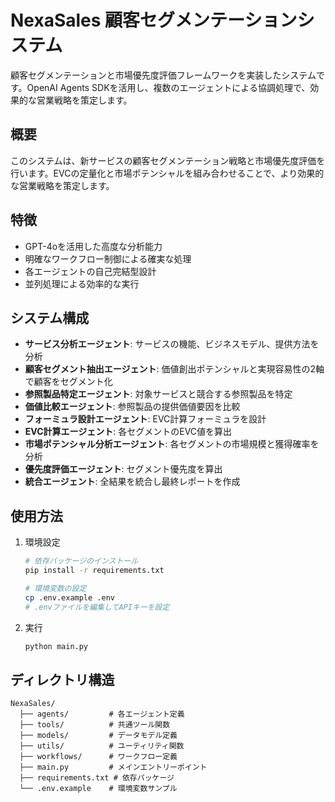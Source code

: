 # NexaSales 顧客セグメンテーションシステム

顧客セグメンテーションと市場優先度評価フレームワークを実装したシステムです。OpenAI Agents SDKを活用し、複数のエージェントによる協調処理で、効果的な営業戦略を策定します。

## 概要

このシステムは、新サービスの顧客セグメンテーション戦略と市場優先度評価を行います。EVCの定量化と市場ポテンシャルを組み合わせることで、より効果的な営業戦略を策定します。

## 特徴

- GPT-4oを活用した高度な分析能力
- 明確なワークフロー制御による確実な処理
- 各エージェントの自己完結型設計
- 並列処理による効率的な実行

## システム構成

- **サービス分析エージェント**: サービスの機能、ビジネスモデル、提供方法を分析
- **顧客セグメント抽出エージェント**: 価値創出ポテンシャルと実現容易性の2軸で顧客をセグメント化
- **参照製品特定エージェント**: 対象サービスと競合する参照製品を特定
- **価値比較エージェント**: 参照製品の提供価値要因を比較
- **フォーミュラ設計エージェント**: EVC計算フォーミュラを設計
- **EVC計算エージェント**: 各セグメントのEVC値を算出
- **市場ポテンシャル分析エージェント**: 各セグメントの市場規模と獲得確率を分析
- **優先度評価エージェント**: セグメント優先度を算出
- **統合エージェント**: 全結果を統合し最終レポートを作成

## 使用方法

1. 環境設定
   ```bash
   # 依存パッケージのインストール
   pip install -r requirements.txt
   
   # 環境変数の設定
   cp .env.example .env
   # .envファイルを編集してAPIキーを設定
   ```

2. 実行
   ```bash
   python main.py
   ```

## ディレクトリ構造

```
NexaSales/
  ├── agents/         # 各エージェント定義
  ├── tools/          # 共通ツール関数
  ├── models/         # データモデル定義
  ├── utils/          # ユーティリティ関数
  ├── workflows/      # ワークフロー定義
  ├── main.py         # メインエントリーポイント
  ├── requirements.txt # 依存パッケージ
  └── .env.example    # 環境変数サンプル
```
